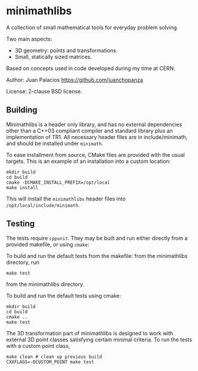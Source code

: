 minimathlibs
============

A collection of small mathematical tools for everyday problem solving.

Two main aspects: 

* 3D geometry: points and transformations.
* Small, statically sized matrices.

Based on concepts used in code developed during my time at CERN.

Author: Juan Palacios https://github.com/juanchopanza

License: 2-clause BSD license.

Building
--------

Minimathlibs is a header only library, and has no external dependencies other than a C++03 compliant compiler and standard library plus an implementation of TR1. All necessary header files are in include/minimath, and should be installed under ``minimath``.

To ease installment from source, CMake files are provided with the usual targets. This is an example of an installation into a custom location:

```shell
mkdir build
cd build
cmake -DCMAKE_INSTALL_PREFIX=/opt/local
make install
```

This will install the ``minimathlibs`` header files into ``/opt/local/include/minimath``.

Testing
-------

The tests require `cppunit`. They may be built and run either directly from a provided makefile, or using `cmake`:

To build and run the default tests from the makefile: from the minimathlibs directory, run

```shell
make test
```

from the minimathlibs directory.

To build and run the default tests using cmake:

```shell
mkdir build
cd build
cmake ..
make test
```


The 3D transformation part of minimathlibs is designed to work with external 3D point classes satisfying certain minimal criteria. To run the tests with a custom point class, 

```shell
make clean # clean up previous build
CXXFLAGS=-DCUSTOM_POINT make test
```

